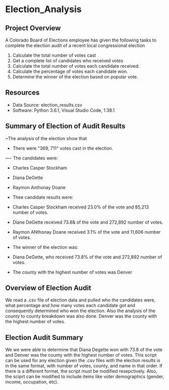 # Election_Analysis

## Project Overview
A Colorado Board of Elections employee has given the following tasks to complete the election audit of a recent local congressional election

1. Calculate the total number of votes cast
2. Get a complete list of candidates who received votes 
3. Calculate the total number of votes each candidate received.
4. Calculate the percentage of votes each candidate won.
5. Determine the winner of the election based on popular vote.

## Resources

 - Data Source: election_results.csv
 - Software: Python 3.6.1, Visual Studio Code, 1.38.1



## Summary of Election of Audit Results
 ~The analysis of the election show that
 - There were "369, 711" votes cast in the election.

 —- The candidates were:

 - Charles Casper Stockham

 - Diana DeGette

 - Raymon Anthonay Doane
 
 - Thee candidate results were:

 - Charles Casper Stockham received 23.0% of the vote and 85,213 number of votes.
 - Diane DeGette received 73.8& of the vote and 272,892 number of votes.
 - Raymon ANthonay Doane received 3.1% of the vote and 11,606 number of votes.
 - The winner of the election was:

 - Diana DeGette, who received 73.8% of the vote and 272,892 number of votes.

 - The county with the highest number of votes was Denver


 ## Overview of Election Audit

We read a .csv file of election data and pulled who the candidates were, what percentage and how many votes each candidate got and consequently determined who won the election. Also the analysis of the county to county breakdown was also done. Denver was the county with the highest number of votes. 

## Election Audit Summary

We we were able to determine that Diana Degette won with 73.8 of the vote and Denver was the county with the highest number of votes. This script can be used for any election given the .csv files with the election results is in the same format, with number of votes, county, and name in that order. If there is a different format, the script must be modified resepctively. Also, the sciprt can be modified to include items like voter demographics (gender, income, occupation, etc).
